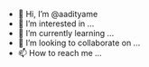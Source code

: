 - 👋 Hi, I’m @aadityame
- 👀 I’m interested in ...
- 🌱 I’m currently learning ...
- 💞️ I’m looking to collaborate on ...
- 📫 How to reach me ...

<!---
aadityame/aadityame is a ✨ special ✨ repository because its `README.md` (this file) appears on your GitHub profile.
You can click the Preview link to take a look at your changes.
--->
